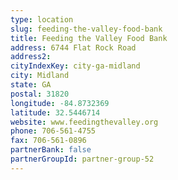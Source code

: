 ```yaml
---
type: location
slug: feeding-the-valley-food-bank
title: Feeding the Valley Food Bank
address: 6744 Flat Rock Road
address2: 
cityIndexKey: city-ga-midland
city: Midland
state: GA
postal: 31820
longitude: -84.8732369
latitude: 32.5446714
website: www.feedingthevalley.org
phone: 706-561-4755
fax: 706-561-0896
partnerBank: false
partnerGroupId: partner-group-52
---
```

